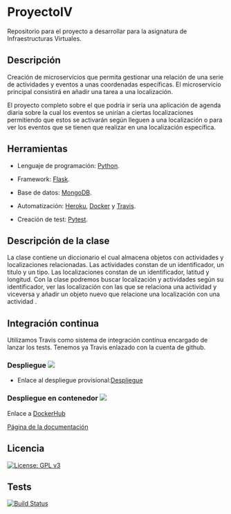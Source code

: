 # ProyectoIV

Repositorio para el proyecto a desarrollar para la asignatura de Infraestructuras Virtuales.

## Descripción
Creación de microservicios que permita gestionar una relación de una serie de actividades y eventos a unas coordenadas específicas.
El microservicio principal consistirá en añadir una tarea a una localización.

El proyecto completo sobre el que podría ir sería una aplicación de agenda diaria sobre la cual los eventos se unirían a ciertas localizaciones permitiendo que estos se activarán según lleguen a una localización o para ver los eventos que se tienen que realizar en una localización específica.

## Herramientas
- Lenguaje de programación: [Python](https://www.python.org/).

- Framework: [Flask](http://flask.pocoo.org/).

- Base de datos: [MongoDB](https://www.mongodb.com/).

- Automatización: [Heroku](https://www.heroku.com/), [Docker](https://www.docker.com/) y [Travis](https://travis-ci.org/).

- Creación de test: [Pytest](https://docs.pytest.org/en/latest/).

## Descripción de la clase
La clase contiene un diccionario el cual almacena objetos con actividades y localizaciones relacionadas.
Las actividades constan de un identificador, un titulo y un tipo.
Las localizaciones constan de un identificador, latitud y longitud.
Con la clase podremos buscar localización y actividades según su identificador, ver las localización con las que se relaciona una actividad y viceversa y añadir un objeto nuevo que relacione una localización con una actividad .

## Integración continua
Utilizamos Travis como sistema de integración contínua encargado de lanzar los tests. Tenemos ya Travis enlazado con la cuenta de github.

### Despliegue [![](https://www.herokucdn.com/deploy/button.svg)](https://mysterious-bastion-92654.herokuapp.com/)

*  Enlace al despliegue provisional:[Despliegue](https://mysterious-bastion-92654.herokuapp.com/)


### Despliegue en contenedor [![](https://www.herokucdn.com/deploy/button.svg)](https://docker-iv-project.herokuapp.com)

Enlace a [DockerHub](https://hub.docker.com/r/ajimenez95/projectiv)

[Página de la documentación](https://antonioj95.github.io/ProyectoIV/)
## Licencia
[![License: GPL v3](https://img.shields.io/badge/License-GPL%20v3-blue.svg)](https://github.com/antonioJ95/ProyectoIV/blob/master/LICENSE)
## Tests
[![Build Status](https://travis-ci.org/antonioJ95/ProyectoIV.svg?branch=master)](https://travis-ci.org/antonioJ95/ProyectoIV)